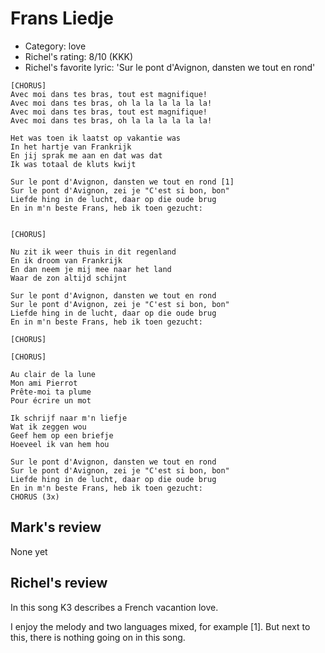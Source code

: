 # Frans Liedje

 * Category: love
 * Richel's rating: 8/10 (KKK)
 * Richel's favorite lyric: 'Sur le pont d'Avignon, dansten we tout en rond'

```
[CHORUS]
Avec moi dans tes bras, tout est magnifique!
Avec moi dans tes bras, oh la la la la la la!
Avec moi dans tes bras, tout est magnifique!
Avec moi dans tes bras, oh la la la la la la!

Het was toen ik laatst op vakantie was
In het hartje van Frankrijk
En jij sprak me aan en dat was dat
Ik was totaal de kluts kwijt

Sur le pont d'Avignon, dansten we tout en rond [1]
Sur le pont d'Avignon, zei je "C'est si bon, bon"
Liefde hing in de lucht, daar op die oude brug
En in m'n beste Frans, heb ik toen gezucht:


[CHORUS]

Nu zit ik weer thuis in dit regenland
En ik droom van Frankrijk
En dan neem je mij mee naar het land
Waar de zon altijd schijnt

Sur le pont d'Avignon, dansten we tout en rond
Sur le pont d'Avignon, zei je "C'est si bon, bon"
Liefde hing in de lucht, daar op die oude brug
En in m'n beste Frans, heb ik toen gezucht:

[CHORUS]

[CHORUS]

Au clair de la lune
Mon ami Pierrot
Prête-moi ta plume
Pour écrire un mot

Ik schrijf naar m'n liefje
Wat ik zeggen wou
Geef hem op een briefje
Hoeveel ik van hem hou

Sur le pont d'Avignon, dansten we tout en rond
Sur le pont d'Avignon, zei je "C'est si bon, bon"
Liefde hing in de lucht, daar op die oude brug
En in m'n beste Frans, heb ik toen gezucht:
CHORUS (3x)
```

## Mark's review

None yet

## Richel's review

In this song K3 describes a French vacantion love.

I enjoy the melody and two languages mixed, for example [1]. But next to this, there is nothing going on in this song.

